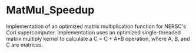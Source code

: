 # MatMul_Speedup
Implementation of an optimized matrix multiplication function for NERSC's Cori supercomputer. Implementation uses an optimized single-threaded matrix multiply kernel to calculate a C = C + A*B operation, where A, B, and C are matrices.
